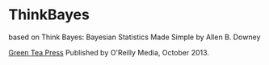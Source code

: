 ThinkBayes
==========

based on Think Bayes: Bayesian Statistics Made Simple by Allen B. Downey

[Green Tea Press](http://thinkbayes.com) Published by O'Reilly Media, October 2013.

